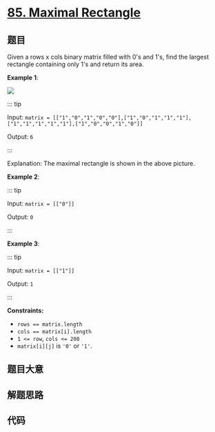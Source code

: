 # [85. Maximal Rectangle](https://leetcode.com/problems/maximal-rectangle/)

## 题目

Given a rows x cols binary matrix filled with 0's and 1's, find the largest rectangle containing only 1's and return its area.

**Example 1**:

![](https://assets.leetcode.com/uploads/2020/09/14/maximal.jpg)

::: tip

Input: `matrix = [["1","0","1","0","0"],["1","0","1","1","1"],["1","1","1","1","1"],["1","0","0","1","0"]]`

Output: `6`

:::

Explanation: The maximal rectangle is shown in the above picture.

**Example 2**:

::: tip

Input: `matrix = [["0"]]`

Output: `0`

:::

**Example 3**:

::: tip

Input: `matrix = [["1"]]`

Output: `1`

:::

**Constraints:**

- `rows == matrix.length`
- `cols == matrix[i].length`
- `1 <= row`, `cols <= 200`
- `matrix[i][j]` is `'0'` or `'1'`.

## 题目大意

## 解题思路

## 代码

```javascript

```
